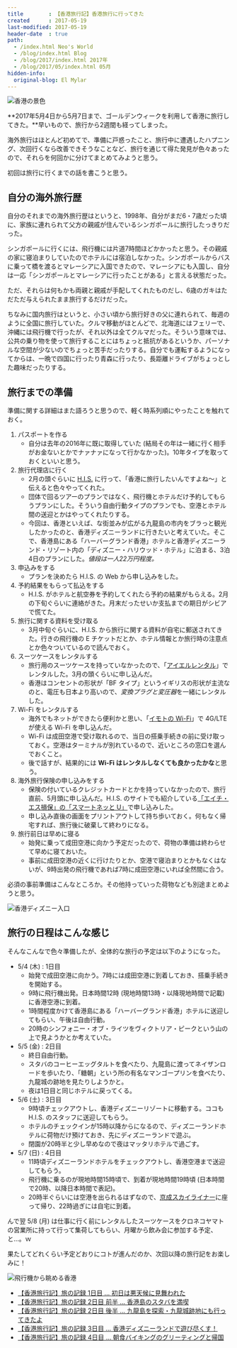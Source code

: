 ```yaml
---
title        : 【香港旅行記】香港旅行に行ってきた
created      : 2017-05-19
last-modified: 2017-05-19
header-date  : true
path:
  - /index.html Neo's World
  - /blog/index.html Blog
  - /blog/2017/index.html 2017年
  - /blog/2017/05/index.html 05月
hidden-info:
  original-blog: El Mylar
---
```


![香港の景色](./19-01-02.jpg)

**2017年5月4日から5月7日まで、ゴールデンウィークを利用して香港に旅行してきた。**早いもので、旅行から2週間も経ってしまった。

海外旅行はほとんど初めてで、準備に戸惑ったこと、旅行中に遭遇したハプニング、次回行くなら改善できそうなことなど、旅行を通じて得た発見が色々あったので、それらを何回かに分けてまとめてみようと思う。

初回は旅行に行くまでの話を書こうと思う。

## 自分の海外旅行歴

自分のそれまでの海外旅行歴はというと、1998年、自分がまだ6・7歳だった頃に、家族に連れられて父方の親戚が住んでいるシンガポールに旅行したっきりだった。

シンガポールに行くには、飛行機には片道7時間ほどかかったと思う。その親戚の家に寝泊まりしていたのでホテルには宿泊しなかった。シンガポールからバスに乗って橋を渡るとマレーシアに入国できたので、マレーシアにも入国し、自分は一応「シンガポールとマレーシアに行ったことがある」と言える状態だった。

ただ、それらは何もかも両親と親戚が手配してくれたものだし、6歳のガキはただただ与えられたまま旅行するだけだった。

ちなみに国内旅行はというと、小さい頃から旅行好きの父に連れられて、毎週のように全国に旅行していた。クルマ移動がほとんどで、北海道にはフェリーで、沖縄には飛行機で行ったが、それ以外は全てクルマだった。そういう意味では、公共の乗り物を使って旅行することにはちょっと抵抗があるというか、パーソナルな空間が少ないのでちょっと苦手だったりする。自分でも運転するようになってからは、一晩で四国に行ったり青森に行ったり、長距離ドライブがちょっとした趣味だったりする。

## 旅行までの準備

準備に関する詳細はまた語ろうと思うので、軽く時系列順にやったことを触れておく。

1. パスポートを作る
    - 自分は去年の2016年に既に取得していた (結局その年は一緒に行く相手がお金ないとかでナァナァになって行かなかった)。10年タイプを取っておくといいと思う。
2. 旅行代理店に行く
    - 2月の頭ぐらいに [H.I.S.](http://www.his-j.com/) に行って、「香港に旅行したいんですよね～」と伝えると色々やってくれた。
    - 団体で回るツアーのプランではなく、飛行機とホテルだけ予約してもらうプランにした。そういう自由行動タイプのプランでも、空港とホテル間の送迎とかはやってくれたりする。
    - 今回は、香港といえば、な街並みが広がる九龍島の市内をブラっと観光したかったのと、香港ディズニーランドに行きたいと考えていた。そこで、香港島にある「ハーバーグランド香港」ホテルと香港ディズニーランド・リゾート内の「ディズニー・ハリウッド・ホテル」に泊まる、3泊4日のプランにした。*値段は一人22万円程度。*
3. 申込みをする
    - プランを決めたら H.I.S. の Web から申し込みをした。
4. 予約結果をもらって払込をする
    - H.I.S. がホテルと航空券を予約してくれたら予約の結果がもらえる。2月の下旬ぐらいに連絡がきた。月末だったせいか支払までの期日がシビアで慌てた。
5. 旅行に関する資料を受け取る
    - 3月中旬ぐらいに、H.I.S. から旅行に関する資料が自宅に郵送されてきた。行きの飛行機の E チケットだとか、ホテル情報とか旅行時の注意点とか色々ついているので読んでおく。
6. スーツケースをレンタルする
    - 旅行用のスーツケースを持っていなかったので、「[アイエルレンタル](http://www.ilrental.co.jp/)」でレンタルした。3月の頭くらいに申し込んだ。
    - 香港はコンセントの形状が「BF タイプ」というイギリスの形状が主流なのと、電圧も日本より高いので、*変換プラグと変圧器*を一緒にレンタルした。
7. Wi-Fi をレンタルする
    - 海外でもネットができたら便利かと思い、「[イモトの Wi-Fi](https://www.globaldata.jp/imotowifi/)」で 4G/LTE が使える Wi-Fi を申し込んだ。
    - Wi-Fi は成田空港で受け取れるので、当日の搭乗手続きの前に受け取っておく。空港はターミナルが別れているので、近いところの窓口を選んでおくこと。
    - 後で話すが、結果的には **Wi-Fi はレンタルしなくても良かったかな**と思う。
8. 海外旅行保険の申し込みをする
    - 保険の付いているクレジットカードとかを持っていなかったので、旅行直前、5月頭に申し込んだ。H.I.S. のサイトでも紹介している[「エイチ・エス損保」の「スマートネッと U」](http://web.hs-sonpo.co.jp/pc/?aid=08181)で申し込みした。
    - 申し込み直後の画面をプリントアウトして持ち歩いておく。何もなく帰宅すれば、旅行後に破棄して終わりになる。
9. 旅行前日は早めに寝る
    - 始発に乗って成田空港に向かう予定だったので、荷物の準備は終わらせて早めに寝ておいた。
    - 事前に成田空港の近くに行けたりとか、空港で寝泊まりとかもなくはないが、9時出発の飛行機であれば7時に成田空港にいれば全然間に合う。

必須の事前準備はこんなところか。その他持っていった荷物なども別途まとめようと思う。

![香港ディズニー入口](./19-01-03.jpg)

## 旅行の日程はこんな感じ

そんなこんなで色々準備したが、全体的な旅行の予定は以下のようになった。

- 5/4 (木) : 1日目
  - 始発で成田空港に向かう。7時には成田空港に到着しておき、搭乗手続きを開始する。
  - 9時に飛行機出発。日本時間12時 (現地時間13時・以降現地時間で記載) に香港空港に到着。
  - 1時間程度かけて香港島にある「ハーバーグランド香港」ホテルに送迎してもらい、午後は自由行動。
  - 20時のシンフォニー・オブ・ライツをヴィクトリア・ピークという山の上で見ようかとか考えていた。
- 5/5 (金) : 2日目
  - 終日自由行動。
  - スタバのコーヒーエッグタルトを食べたり、九龍島に渡ってネイザンロードを歩いたり、「糖朝」という所の有名なマンゴープリンを食べたり、九龍城の跡地を見たりしようかと。
  - 夜は1日目と同じホテルに戻ってくる。
- 5/6 (土) : 3日目
  - 9時頃チェックアウトし、香港ディズニーリゾートに移動する。ココも H.I.S. のスタッフに送迎してもらう。
  - ホテルのチェックインが15時以降からになるので、ディズニーランドホテルに荷物だけ預けておき、先にディズニーランドで遊ぶ。
  - 閉園が20時半と少し早めなので夜はマッタリホテルで過ごす。
- 5/7 (日) : 4日目
  - 11時頃ディズニーランドホテルをチェックアウトし、香港空港まで送迎してもらう。
  - 飛行機に乗るのが現地時間15時頃で、到着が現地時間19時頃 (日本時間で20時、以降日本時間で表記)。
  - 20時半ぐらいには空港を出られるはずなので、[京成スカイライナー](http://www.keisei.co.jp/keisei/tetudou/skyliner/jp/index.php)に座って帰り、22時過ぎには自宅に到着。

んで翌 5/8 (月) は仕事に行く前にレンタルしたスーツケースをクロネコヤマトの営業所に持って行って集荷してもらい、月曜から飲み会に参加する予定、と…。ｗ

果たしてどれくらい予定どおりにコトが進んだのか、次回以降の旅行記をお楽しみに！

![飛行機から眺める香港](./19-01-01.jpg)

- [【香港旅行記】旅の記録 1日目 … 初日は悪天候に見舞われた](./21-01.html)
- [【香港旅行記】旅の記録 2日目 前半 … 香港島のスタバを満喫](./28-01.html)
- [【香港旅行記】旅の記録 2日目 後半 … 九龍島を探索・九龍城跡地にも行ってきたよ](./29-01.html)
- [【香港旅行記】旅の記録 3日目 … 香港ディズニーランドで遊び尽くす！](/blog/2017/06/12-01.html)
- [【香港旅行記】旅の記録 4日目 … 朝食バイキングのグリーティングと帰国](/blog/2017/06/13-01.html)

